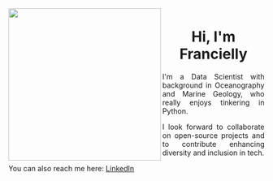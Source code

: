 
<img src="https://user-images.githubusercontent.com/72089188/173199250-dd0dad72-fc86-4c55-94e1-ef036d8a24f4.png" width="300" height="300" align="left"/>

<h1 align="center"> Hi, I'm Francielly </h1>

<p align="justify"> I'm a Data Scientist with background in Oceanography and Marine Geology, who really enjoys tinkering in Python.</p>

<p align="justify"> I look forward to collaborate on open-source projects and to contribute enhancing diversity and inclusion in tech. </p>

You can also reach me here: <a href="https://www.linkedin.com/in/francielly-monteiro/">LinkedIn</a> 
